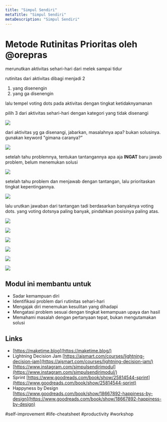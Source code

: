 ```yaml
---
title: "Simpul Sendiri"
metaTitle: "Simpul Sendiri"
metaDescription: "Simpul Sendiri"
---
```


# Metode Rutinitas Prioritas oleh @orepras

merunutkan aktivitas sehari-hari dari melek sampai tidur

rutinitas dari aktivitas dibagi menjadi 2

1. yang disenengin
2. yang ga disenengin

lalu tempel voting dots pada aktivitas dengan tingkat ketidaknyamanan

pilih 3 dari aktivitas sehari-hari dengan kategori yang tidak disenangi

![](images/simpulsendiri3.jpg)

dari aktivitas yg ga disenangi, jabarkan, masalahnya apa? bukan solusinya. gunakan keyword "gimana caranya?”

![](images/simpulsendiri4.jpg)

setelah tahu problemnya, tentukan tantangannya apa aja
**INGAT** baru jawab problem, belum menemukan solusi

![](images/simpulsendiri5.jpg)

setelah tahu problem dan menjawab dengan tantangan, lalu prioritaskan tingkat kepentingannya.

![](images/simpulsendiri6.jpg)

lalu urutkan jawaban dari tantangan tadi berdasarkan banyaknya voting dots.
yang voting dotsnya paling banyak, pindahkan posisinya paling atas.

![](images/simpulsendiri7.jpg)

![](images/simpulsendiri8.jpg)

![](images/simpulsendiri9.jpg)

![](images/simpulsendiri10.jpg)

![](images/simpulsendiri11.jpg)

![](images/simpulsendiri12.jpg)

## Modul ini membantu untuk

- Sadar kemampuan diri
- Identifikasi problem dari rutinitas sehari-hari
- Mengajak diri menemukan kesulitan yang dihadapi
- Mengatasi problem sesuai dengan tingkat kemampuan upaya dan hasil
- Memahami masalah dengan pertanyaan tepat, bukan mengutamakan solusi

## Links

- [https://maketime.blog](https://maketime.blog/)
- Lightning Decision Jam [https://ajsmart.com/courses/lightning-decision-jam](https://ajsmart.com/courses/lightning-decision-jam/)
- [https://www.instagram.com/simpulsendirimodul](https://www.instagram.com/simpulsendirimodul/)
- Sprint [https://www.goodreads.com/book/show/25814544-sprint](https://www.goodreads.com/book/show/25814544-sprint)
- Happyness by Design [https://www.goodreads.com/book/show/18667892-happiness-by-design](https://www.goodreads.com/book/show/18667892-happiness-by-design)

#self-improvement #life-cheatsheet #productivity #workshop
